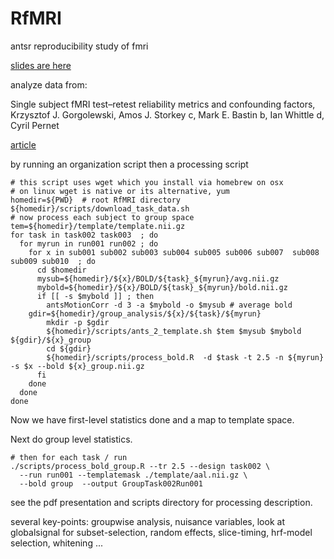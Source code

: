 RfMRI
=====

antsr reproducibility study of fmri

[slides are here](https://github.com/stnava/RfMRI/raw/gh-pages/rfmri.pdf?raw)

analyze data from:

Single subject fMRI test–retest reliability metrics and confounding factors,
Krzysztof J. Gorgolewski, Amos J. Storkey c, Mark E. Bastin b, Ian Whittle d, Cyril Pernet

[article](http://www.gigasciencejournal.com/content/2/1/6)

by running an organization script then a processing script 

```
# this script uses wget which you install via homebrew on osx
# on linux wget is native or its alternative, yum 
homedir=${PWD}  # root RfMRI directory 
${homedir}/scripts/download_task_data.sh
# now process each subject to group space 
tem=${homedir}/template/template.nii.gz
for task in task002 task003  ; do 
  for myrun in run001 run002 ; do 
    for x in sub001 sub002 sub003 sub004 sub005 sub006 sub007  sub008 sub009 sub010  ; do 
      cd $homedir 
      mysub=${homedir}/${x}/BOLD/${task}_${myrun}/avg.nii.gz
      mybold=${homedir}/${x}/BOLD/${task}_${myrun}/bold.nii.gz
      if [[ -s $mybold ]] ; then 
        antsMotionCorr -d 3 -a $mybold -o $mysub # average bold 
	gdir=${homedir}/group_analysis/${x}/${task}/${myrun}
        mkdir -p $gdir 
        ${homedir}/scripts/ants_2_template.sh $tem $mysub $mybold ${gdir}/${x}_group  
        cd ${gdir}
        ${homedir}/scripts/process_bold.R  -d $task -t 2.5 -n ${myrun} -s $x --bold ${x}_group.nii.gz
      fi 
    done					 
  done
done
```
Now we have first-level statistics done and a map to template space.  

Next do group level statistics.

```
# then for each task / run 
./scripts/process_bold_group.R --tr 2.5 --design task002 \
  --run run001 --templatemask ./template/aal.nii.gz \
  --bold group  --output GroupTask002Run001
```

see the pdf presentation and scripts directory for processing description.

several key-points:  groupwise analysis, nuisance variables, look at globalsignal for subset-selection, random effects, slice-timing, hrf-model selection, whitening ...
